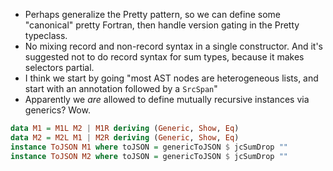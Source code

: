 * Perhaps generalize the Pretty pattern, so we can define some "canonical"
  pretty Fortran, then handle version gating in the Pretty typeclass.
* No mixing record and non-record syntax in a single constructor. And it's
  suggested not to do record syntax for sum types, because it makes selectors
  partial.
* I think we start by going "most AST nodes are heterogeneous lists, and start
  with an annotation followed by a `SrcSpan`"
* Apparently we *are* allowed to define mutually recursive instances via
  generics? Wow.

```haskell
data M1 = M1L M2 | M1R deriving (Generic, Show, Eq)
data M2 = M2L M1 | M2R deriving (Generic, Show, Eq)
instance ToJSON M1 where toJSON = genericToJSON $ jcSumDrop ""
instance ToJSON M2 where toJSON = genericToJSON $ jcSumDrop ""
```
